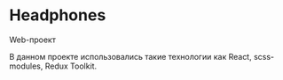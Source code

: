 # Headphones

Web-проект

В данном проекте использовались такие технологии как React, scss-modules, Redux Toolkit.
